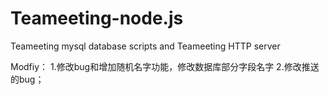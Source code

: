 # Teameeting-node.js
Teameeting mysql database scripts and Teameeting HTTP server

Modfiy：
1.修改bug和增加随机名字功能，修改数据库部分字段名字
2.修改推送的bug；